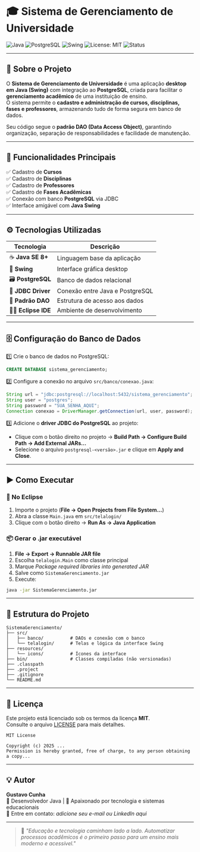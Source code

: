 # 🎓 Sistema de Gerenciamento de Universidade

![Java](https://img.shields.io/badge/Java-ED8B00?style=for-the-badge&logo=openjdk&logoColor=white)
![PostgreSQL](https://img.shields.io/badge/PostgreSQL-316192?style=for-the-badge&logo=postgresql&logoColor=white)
![Swing](https://img.shields.io/badge/Swing-007ACC?style=for-the-badge&logo=java&logoColor=white)
![License: MIT](https://img.shields.io/badge/License-MIT-yellow.svg)
![Status](https://img.shields.io/badge/Status-Em%20Desenvolvimento-blue)

---

## 🧩 Sobre o Projeto

O **Sistema de Gerenciamento de Universidade** é uma aplicação **desktop em Java (Swing)** com integração ao **PostgreSQL**, criada para facilitar o **gerenciamento acadêmico** de uma instituição de ensino.  
O sistema permite o **cadastro e administração de cursos, disciplinas, fases e professores**, armazenando tudo de forma segura em banco de dados.

Seu código segue o **padrão DAO (Data Access Object)**, garantindo organização, separação de responsabilidades e facilidade de manutenção.

---

## 🚀 Funcionalidades Principais

✅ Cadastro de **Cursos**  
✅ Cadastro de **Disciplinas**  
✅ Cadastro de **Professores**  
✅ Cadastro de **Fases Acadêmicas**  
✅ Conexão com banco **PostgreSQL** via JDBC  
✅ Interface amigável com **Java Swing**

---

## ⚙️ Tecnologias Utilizadas

| Tecnologia | Descrição |
|-------------|------------|
| ☕ **Java SE 8+** | Linguagem base da aplicação |
| 🧰 **Swing** | Interface gráfica desktop |
| 🗃️ **PostgreSQL** | Banco de dados relacional |
| 🔌 **JDBC Driver** | Conexão entre Java e PostgreSQL |
| 🧱 **Padrão DAO** | Estrutura de acesso aos dados |
| 🧑‍💻 **Eclipse IDE** | Ambiente de desenvolvimento |

---

## 🗄️ Configuração do Banco de Dados

1️⃣ Crie o banco de dados no PostgreSQL:
```sql
CREATE DATABASE sistema_gerenciamento;
```

2️⃣ Configure a conexão no arquivo `src/banco/conexao.java`:
```java
String url = "jdbc:postgresql://localhost:5432/sistema_gerenciamento";
String user = "postgres";
String password = "SUA_SENHA_AQUI";
Connection conexao = DriverManager.getConnection(url, user, password);
```

3️⃣ Adicione o **driver JDBC do PostgreSQL** ao projeto:
- Clique com o botão direito no projeto → **Build Path → Configure Build Path → Add External JARs…**
- Selecione o arquivo `postgresql-<versão>.jar` e clique em **Apply and Close**.

---

## ▶️ Como Executar

### 🧠 No Eclipse
1. Importe o projeto (**File → Open Projects from File System...**)
2. Abra a classe `Main.java` em `src/telalogin/`
3. Clique com o botão direito → **Run As → Java Application**

### 📦 Gerar o .jar executável
1. **File → Export → Runnable JAR file**
2. Escolha `telalogin.Main` como classe principal
3. Marque *Package required libraries into generated JAR*
4. Salve como `SistemaGerenciamento.jar`
5. Execute:
```bash
java -jar SistemaGerenciamento.jar
```

---

## 🧱 Estrutura do Projeto

```
SistemaGerenciamento/
├── src/
│   ├── banco/          # DAOs e conexão com o banco
│   └── telalogin/      # Telas e lógica da interface Swing
├── resources/
│   └── icons/          # Ícones da interface
├── bin/                # Classes compiladas (não versionadas)
├── .classpath
├── .project
├── .gitignore
└── README.md
```

---

## 🧾 Licença

Este projeto está licenciado sob os termos da licença **MIT**.  
Consulte o arquivo [LICENSE](LICENSE) para mais detalhes.

```
MIT License

Copyright (c) 2025 ...
Permission is hereby granted, free of charge, to any person obtaining a copy...
```

---

## 💡 Autor

**Gustavo Cunha**  
💼 Desenvolvedor Java | 💬 Apaixonado por tecnologia e sistemas educacionais  
📧 Entre em contato: *adicione seu e-mail ou LinkedIn aqui*

---

> 💬 *"Educação e tecnologia caminham lado a lado. Automatizar processos acadêmicos é o primeiro passo para um ensino mais moderno e acessível."*
